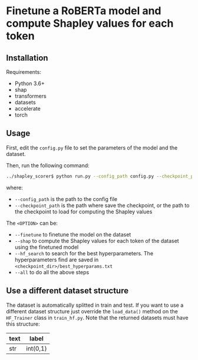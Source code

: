 # Finetune a RoBERTa model and compute Shapley values for each token

## Installation

Requirements:
- Python 3.6+
- shap
- transformers
- datasets
- accelerate
- torch

## Usage
First, edit the `config.py` file to set the parameters of the model and the dataset.

Then, run the following command:
```bash
../shapley_scorer$ python run.py --config_path config.py --checkpoint_path /path/to/checkpoint <OPTION>
```
where:
- `--config_path` is the path to the config file
- `--checkpoint_path` is the path where save the checkpoint, or the path to the checkpoint to load for computing the Shapley values

The `<OPTION>` can be:
- `--finetune` to finetune the model on the dataset
- `--shap` to compute the Shapley values for each token of the dataset using the finetuned model
- `--hf_search` to search for the best hyperparameters. The hyperparameters find are saved in `<checkpoint_dir>/best_hyperparams.txt`
- `--all` to do all the above steps 


## Use a different dataset structure
The dataset is automatically splitted in train and test.
If you want to use a different dataset structure just override the `load_data()` method on the `HF_Trainer` class in `train_hf.py`. Note that the returned datasets must have this structure:

text | label |
-----|-------|
str  | int(0,1) |


